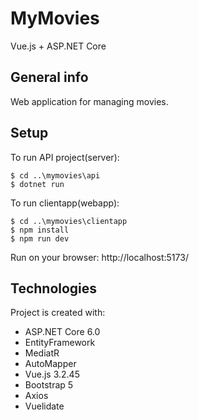 # MyMovies
Vue.js + ASP.NET Core

## General info
Web application for managing movies. 

## Setup
To run API project(server):
```
$ cd ..\mymovies\api
$ dotnet run
```
To run clientapp(webapp):
```
$ cd ..\mymovies\clientapp
$ npm install
$ npm run dev
```
Run on your browser: http://localhost:5173/

## Technologies
Project is created with:
* ASP.NET Core 6.0
* EntityFramework
* MediatR
* AutoMapper
* Vue.js 3.2.45
* Bootstrap 5
* Axios
* Vuelidate
